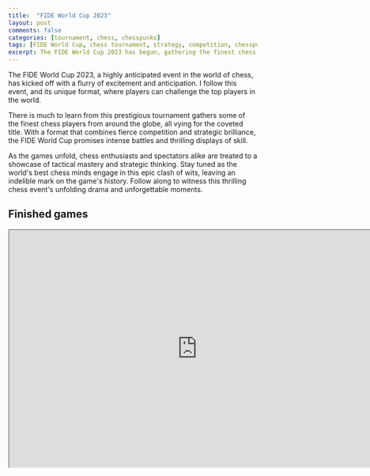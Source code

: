 ```yaml
---
title:  "FIDE World Cup 2023"
layout: post
comments: false
categories: [tournament, chess, chesspunks]
tags: [FIDE World Cup, chess tournament, strategy, competition, chesspunks]
excerpt: The FIDE World Cup 2023 has begun, gathering the finest chess players from around the world for intense battles and thrilling displays of skill. Follow this prestigious chess event.
---
```

The FIDE World Cup 2023, a highly anticipated event in the world of chess, has kicked off with a flurry of excitement and anticipation. I follow this event, and its unique format, where players can challenge the top players in the world. 

There is much to learn from this prestigious tournament gathers some of the finest chess players from around the globe, all vying for the coveted title. With a format that combines fierce competition and strategic brilliance, the FIDE World Cup promises intense battles and thrilling displays of skill. 

As the games unfold, chess enthusiasts and spectators alike are treated to a showcase of tactical mastery and strategic thinking. Stay tuned as the world's best chess minds engage in this epic clash of wits, leaving an indelible mark on the game's history. Follow along to witness this thrilling chess event's unfolding drama and unforgettable moments.

## Finished games

<iframe src="https://live.chessbase.com/pgn/fide-world-cup-2023/0" width="760px" height="480px"></iframe>
